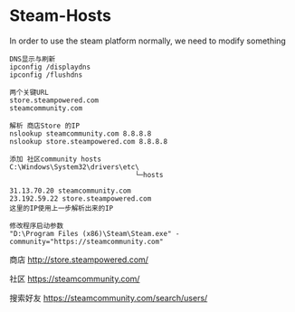 # Steam-Hosts
In order to use the steam platform normally, we need to modify something


```
DNS显示与刷新
ipconfig /displaydns
ipconfig /flushdns
```
```
两个关键URL
store.steampowered.com
steamcommunity.com
```
```
解析 商店Store 的IP
nslookup steamcommunity.com 8.8.8.8
nslookup store.steampowered.com 8.8.8.8
``` 
```
添加 社区community hosts
C:\Windows\System32\drivers\etc\
                               └─hosts

31.13.70.20 steamcommunity.com
23.192.59.22 store.steampowered.com
这里的IP使用上一步解析出来的IP
```
```
修改程序启动参数
"D:\Program Files (x86)\Steam\Steam.exe" -community="https://steamcommunity.com"
```

商店 http://store.steampowered.com/

社区 https://steamcommunity.com/

搜索好友 https://steamcommunity.com/search/users/

